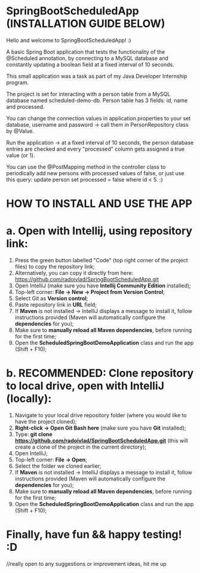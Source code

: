# SpringBootScheduledApp (INSTALLATION GUIDE BELOW)

Hello and welcome to SpringBootScheduledApp! :)

A basic Spring Boot application that tests the functionality of the @Scheduled annotation, by connecting to a MySQL database and constantly updating a boolean field at a fixed interval of 10 seconds.

This small application was a task as part of my Java Developer Internship program.

The project is set for interacting with a person table from a MySQL database named scheduled-demo-db. Person table has 3 fields: id, name and processed.

You can change the connection values in application.properties to your set database, username and password -> call them in PersonRepository class by @Value.

Run the application -> at a fixed interval of 10 seconds, the person database entries are checked and every "processed" column gets assigned a true value (or 1).

You can use the @PostMapping method in the controller class to periodically add new persons with processed values of false, or just use this query: update person set processed = false where id < 5. :)

# HOW TO INSTALL AND USE THE APP

# a. Open with Intellij, using repository link:

1. Press the green button labelled "Code" (top right corner of the project files) to copy the repository link;
2. Alternatively, you can copy it directly from here: https://github.com/radoivlad/SpringBootScheduledApp.git
3. Open IntelliJ (make sure you have **Intellij Community Edition** installed);
4. Top-left corner: **File -> New -> Project from Version Control**;
5. Select Git as **Version control**;
6. Paste repository link in **URL** field;
7. If **Maven** is not installed -> IntelliJ displays a message to install it, follow instructions provided (Maven will automatically configure the **dependencies** for you);
8. Make sure to **manually reload all Maven dependencies**, before running for the first time;
9. Open the **ScheduledSpringBootDemoApplication** class and run the app (Shift + F10);

# b. RECOMMENDED: Clone repository to local drive, open with IntelliJ (locally):

1. Navigate to your local drive repository folder (where you would like to have the project cloned);
2. **Right-click -> Open Git Bash here** (make sure you have **Git** installed);
3. Type: **git clone https://github.com/radoivlad/SpringBootScheduledApp.git** (this will create a clone of the project in the current directory);
4. Open IntelliJ;
5. Top-left corner: **File -> Open**;
6. Select the folder we cloned earlier;
7. If **Maven** is not installed -> IntelliJ displays a message to install it, follow instructions provided (Maven will automatically configure the **dependencies** for you);
8. Make sure to **manually reload all Maven dependencies**, before running for the first time;
9. Open the **ScheduledSpringBootDemoApplication** class and run the app (Shift + F10);

# Finally, have fun && happy testing! :D
//really open to any suggestions or improvement ideas, hit me up
